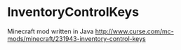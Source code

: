 # InventoryControlKeys
Minecraft mod written in Java
http://www.curse.com/mc-mods/minecraft/231943-inventory-control-keys

